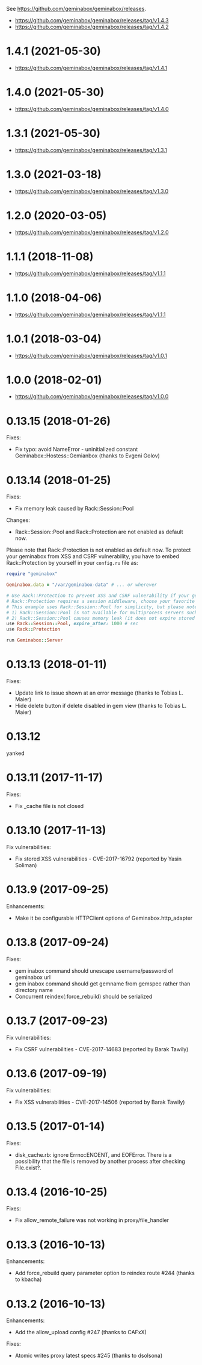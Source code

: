 See https://github.com/geminabox/geminabox/releases.

- https://github.com/geminabox/geminabox/releases/tag/v1.4.3
- https://github.com/geminabox/geminabox/releases/tag/v1.4.2

# 1.4.1 (2021-05-30)

- https://github.com/geminabox/geminabox/releases/tag/v1.4.1
# 1.4.0 (2021-05-30)

- https://github.com/geminabox/geminabox/releases/tag/v1.4.0

# 1.3.1 (2021-05-30)

- https://github.com/geminabox/geminabox/releases/tag/v1.3.1

# 1.3.0 (2021-03-18)

- https://github.com/geminabox/geminabox/releases/tag/v1.3.0

# 1.2.0 (2020-03-05)

- https://github.com/geminabox/geminabox/releases/tag/v1.2.0

# 1.1.1 (2018-11-08)

- https://github.com/geminabox/geminabox/releases/tag/v1.1.1

# 1.1.0 (2018-04-06)

- https://github.com/geminabox/geminabox/releases/tag/v1.1.1

# 1.0.1 (2018-03-04)

- https://github.com/geminabox/geminabox/releases/tag/v1.0.1

# 1.0.0 (2018-02-01)

- https://github.com/geminabox/geminabox/releases/tag/v1.0.0

# 0.13.15 (2018-01-26)

Fixes:

* Fix typo: avoid NameError - uninitialized constant Geminabox::Hostess::Gemianbox (thanks to Evgeni Golov)

# 0.13.14 (2018-01-25)

Fixes:

* Fix memory leak caused by Rack::Session::Pool

Changes:

* Rack::Session::Pool and Rack::Protection are not enabled as default now.

Please note that Rack::Protection is not enabled as default now.
To protect your geminabox from XSS and CSRF vulnerability,
you have to embed Rack::Protection by yourself in your `config.ru` file as:

```ruby
require "geminabox"

Geminabox.data = "/var/geminabox-data" # ... or wherever

# Use Rack::Protection to prevent XSS and CSRF vulnerability if your geminabox server is open public.
# Rack::Protection requires a session middleware, choose your favorite one such as Rack::Session::Memcache.
# This example uses Rack::Session::Pool for simplicity, but please note that:
# 1) Rack::Session::Pool is not available for multiprocess servers such as unicorn
# 2) Rack::Session::Pool causes memory leak (it does not expire stored `@pool` hash)
use Rack::Session::Pool, expire_after: 1000 # sec
use Rack::Protection

run Geminabox::Server
```

# 0.13.13 (2018-01-11)

Fixes:

* Update link to issue shown at an error message (thanks to Tobias L. Maier)
* Hide delete button if delete disabled in gem view (thanks to Tobias L. Maier)

# 0.13.12

yanked

# 0.13.11 (2017-11-17)

Fixes:

* Fix \_cache file is not closed

# 0.13.10 (2017-11-13)

Fix vulnerabilities:

* Fix stored XSS vulnerabilities - CVE-2017-16792 (reported by Yasin Soliman)

# 0.13.9 (2017-09-25)

Enhancements:

* Make it be configurable HTTPClient options of Geminabox.http_adapter

# 0.13.8 (2017-09-24)

Fixes:

* gem inabox command should unescape username/password of geminabox url
* gem inabox command should get gemname from gemspec rather than directory name
* Concurrent reindex(:force_rebuild) should be serialized

# 0.13.7 (2017-09-23)

Fix vulnerabilities:

* Fix CSRF vulnerabilities - CVE-2017-14683 (reported by Barak Tawily)

# 0.13.6 (2017-09-19)

Fix vulnerabilities:

* Fix XSS vulnerabilities - CVE-2017-14506 (reported by Barak Tawily)

# 0.13.5 (2017-01-14)

Fixes:

* disk_cache.rb: ignore Errno::ENOENT, and EOFError. There is a possibility that the file is removed by another process after checking File.exist?.

# 0.13.4 (2016-10-25)

Fixes:

* Fix allow_remote_failure was not working in proxy/file_handler

# 0.13.3 (2016-10-13)

Enhancements:

* Add force_rebuild query parameter option to reindex route #244 (thanks to kbacha)

# 0.13.2 (2016-10-13)

Enhancements:

* Add the allow_upload config #247 (thanks to CAFxX)

Fixes:

* Atomic writes proxy latest specs #245 (thanks to dsolsona)
